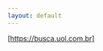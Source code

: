 ```yaml
---
layout: default
---
```


[https://busca.uol.com.br]

[https://busca.uol.com.br]:<https://busca.uol.com.br>
